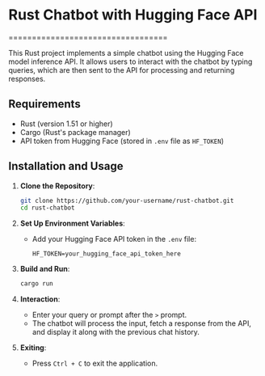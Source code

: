 # Rust Chatbot with Hugging Face API
==================================

This Rust project implements a simple chatbot using the Hugging Face model inference API. It allows users to interact with the chatbot by typing queries, which are then sent to the API for processing and returning responses.


## Requirements

- Rust (version 1.51 or higher)
- Cargo (Rust's package manager)
- API token from Hugging Face (stored in `.env` file as `HF_TOKEN`)

## Installation and Usage

1. **Clone the Repository**:

    ```bash
    git clone https://github.com/your-username/rust-chatbot.git
    cd rust-chatbot
    ```

2. **Set Up Environment Variables**:

    - Add your Hugging Face API token in the `.env` file:

      ```plaintext
      HF_TOKEN=your_hugging_face_api_token_here
      ```

3. **Build and Run**:

    ```bash
    cargo run
    ```

4. **Interaction**:

    - Enter your query or prompt after the `>` prompt.
    - The chatbot will process the input, fetch a response from the API, and display it along with the previous chat history.

5. **Exiting**:

    - Press `Ctrl + C` to exit the application.
